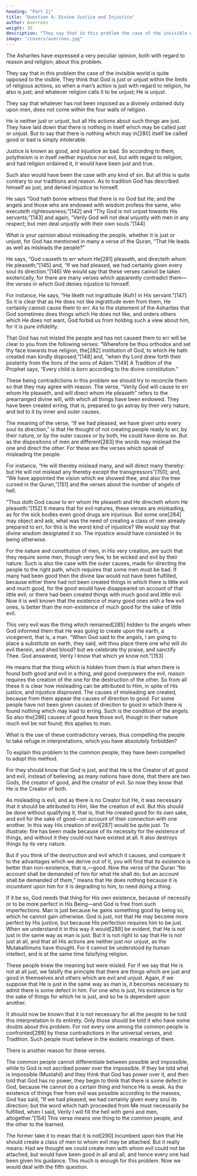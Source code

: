 ```yaml
---
heading: "Part 2j"
title: "Question 4: Divine Justice and Injustice"
author: Averroes
weight: 30
description: "They say that in this problem the case of the invisible world is quite opposed to the visible"
image: "/covers/averroes.jpg"
---
```



The Asharites have expressed a very peculiar opinion, both with regard to reason and religion; about this problem. 

<!-- They have explained it in a way in which religion has not, but have adopted quite an opposite method.  -->

They say that in this problem the case of the invisible world is quite opposed to the visible. They think that God is just or unjust within the limits of religious actions, so when a man’s action is just with regard to religion, he also is just; and whatever religion calls it to be unjust; He is unjust. 

They say that whatever has not been imposed as a divinely ordained duty upon men, does not come within the four walls of religion. 

He is neither just or unjust, but all His actions about such things are just. They have laid down that there is nothing in itself which may be called just or unjust. But to say that there is nothing which may in[280] itself be called good or bad is simply intolerable. 

Justice is known as good, and injustice as bad. So according to them, polytheism is in itself neither injustice nor evil, but with regard to religion, and had religion ordained it, it would have been just and true. 

Such also would have been the case with any kind of sin. But all this is quite contrary to our traditions and reason. As to tradition God has described himself as just, and denied injustice to himself. 

He says “God hath borne witness that there is no God but He; and the angels and those who are endowed with wisdom profess the same, who executeth righteousness;”[142] and “Thy God is not unjust towards His servants;”[143] and again, “Verily God will not deal unjustly with men in any respect; but men deal unjustly with their own souls.”[144] 

What is your opinion about misleading the people, whether it is just or unjust, for God has mentioned in many a verse of the Quran, “That He leads as well as misleads the people?” 

He says, “God causeth to err whom He[281] pleaseth, and directeth whom He pleaseth;”[145] and, “If we had pleased, we had certainly given every soul its direction.”[146] We would say that these verses cannot be taken exoterically, for there are many verses which apparently contradict them—the verses in which God denies injustice to himself. 

For instance, He says, “He liketh not ingratitude (Kufr) in His servant.”[147] So it is clear that as He does not like ingratitude even from them, He certainly cannot cause them to err. As to the statement of the Asharites that God sometimes does things which He does not like, and orders others which He does not want, God forbid us from holding such a view about him, for it is pure infidelity. 

That God has not misled the people and has not caused them to err will be clear to you from the following verses: “Wherefore be thou orthodox and set thy face towards true religion, the[282] institution of God, to which He hath created man kindly disposed;”[148] and, “when thy Lord drew forth their posterity from the lions of the sons of Adam.”[149] A Tradition of the Prophet says, “Every child is born according to the divine constitution.”

These being contradictions in this problem we should try to reconcile them so that they may agree with reason. The verse, “Verily God will cause to err whom He pleaseth, and will direct whom He pleaseth” refers to the prearranged divine will, with which all things have been endowed. They have been created erring, that is, prepared to go astray by their very nature, and led to it by inner and outer causes.

The meaning of the verse, “If we had pleased, we have given unto every soul its direction,” is that He thought of not creating people ready to err, by their nature, or by the outer causes or by both, He could have done so. But as the dispositions of men are different[283] the words may mislead the one and direct the other. For these are the verses which speak of misleading the people.

For instance, “He will thereby mislead many, and will direct many thereby: but He will not mislead any thereby except the transgressors”[150]; and, “We have appointed the vision which we showed thee, and also the tree cursed in the Quran,”[151] and the verses about the number of angels of hell. 

“Thus doth God cause to err whom He pleaseth and He directeth whom He pleaseth.”[152] It means that for evil natures, these verses are misleading, as for the sick bodies even good drugs are injurious. But some one[284] may object and ask, what was the need of creating a class of men already prepared to err, for this is the worst kind of injustice? We would say that divine wisdom designated it so. The injustice would have consisted in its being otherwise. 

For the nature and constitution of men, in His very creation, are such that they require some men, though very few, to be wicked and evil by their nature. Such is also the case with the outer causes, made for directing the people to the right path, which requires that some men must be bad. If many had been good then the divine law would not have been fulfilled, because either there had not been created things in which there is little evil and much good, for the good would have disappeared on account of that little evil; or there had been created things with much good and little evil. Now it is well known that the existence of many good ones with a few evil ones, is better than the non-existence of much good for the sake of little evil. 

This very evil was the thing which remained[285] hidden to the angels when God informed them that He was going to create upon the earth, a vicegerent, that is, a man. “When God said to the angels, I am going to place a substitute on earth, they said, wilt thou place there one who will do evil therein, and shed blood? but we celebrate thy praise, and sanctify Thee. God answered, Verily I know that which ye know not.”[153] 

He means that the thing which is hidden from them is that when there is found both good and evil in a thing, and good overpowers the evil, reason requires the creation of the one for the destruction of the other. So from all these it is clear how misleading can be attributed to Him, in spite of His justice, and injustice disproved. The causes of misleading are created, because from them appear the causes of direction to good. For some people have not been given causes of direction to good in which there is found nothing which may lead to erring. Such is the condition of the angels. So also the[286] causes of good have those evil, though in their nature much evil be not found; this applies to man. 

What is the use of these contradictory verses, thus compelling the people to take refuge in interpretations, which you have absolutely forbidden? 

To explain this problem to the common people, they have been compelled to adopt this method. 

For they should know that God is just, and that He is the Creator of all good and evil, instead of believing, as many nations have done, that there are two Gods, the creator of good, and the creator of evil. So now they know that He is the Creator of both. 

As misleading is evil, and as there is no Creator but He, it was necessary that it should be attributed to Him, like the creation of evil. But this should be done without qualifying it, that is, that He created good for its own sake, and evil for the sake of good—on account of their connection with one another. In this way His creation of evil[287] would be quite just. To illustrate: fire has been made because of its necessity for the existence of things, and without it they could not have existed at all. It also destroys things by its very nature. 

But if you think of the destruction and evil which it causes, and compare it to the advantages which we derive out of it, you will find that its existence is better than non-existence, that is,—good. Now the verse of the Quran “No account shall be demanded of him for what He shall do; but an account shall be demanded of them,” means that He does nothing because it is incumbent upon him for it is degrading to him, to need doing a thing. 

If it be so, God needs that thing for His own existence, because of necessity or to be more perfect in His Being—and God is free from such imperfections. Man is just because he gains something good by being so, which he cannot gain otherwise. God is just, not that He may become more perfect by His justice, but because His perfection requires him to be just. When we understand it in this way it would[288] be evident, that He is not just in the same way as man is just. But it is not right to say that He is not just at all, and that all His actions are neither just nor unjust, as the Mutakallimuns have thought. For it cannot be understood by human intellect, and is at the same time falsifying religion. 

These people knew the meaning but were misled. For if we say that He is not at all just, we falsify the principle that there are things which are just and good in themselves and others which are evil and unjust. Again, if we suppose that He is just in the same way as man is, it becomes necessary to admit there is some defect in him. For one who is just, his existence is for the sake of things for which he is just, and so he is dependent upon another.

It should now be known that it is not necessary for all the people to be told this interpretation in its entirety. Only those should be told it who have some doubts about this problem. For not every one among the common people is confronted[289] by these contradictions in the universal verses, and Tradition. Such people must believe in the exoteric meanings of them.

There is another reason for these verses. 

The common people cannot differentiate between possible and impossible, while to God is not ascribed power over the impossible. If they be told what is impossible (Mustahil) and they think that God has power over it, and then told that God has no power, they begin to think that there is some defect in God, because He cannot do a certain thing and hence He is weak. As the existence of things free from evil was possible according to the masses, God has said, “If we had pleased, we had certainly given every soul its direction; but the word which hath proceeded from Me must necessarily be fulfilled, when I said, Verily I will fill the hell with genii and men, altogether.”[154] This verse means one thing to the common people, and the other to the learned. 

The former take it to mean that it is not[290] incumbent upon him that He should create a class of men to whom evil may be attached. But it really means: Had we thought we could create men with whom evil could not be attached, but would have been good in all and all, and hence every one had been given his guidance. This much is enough for this problem. Now we would deal with the fifth question.

